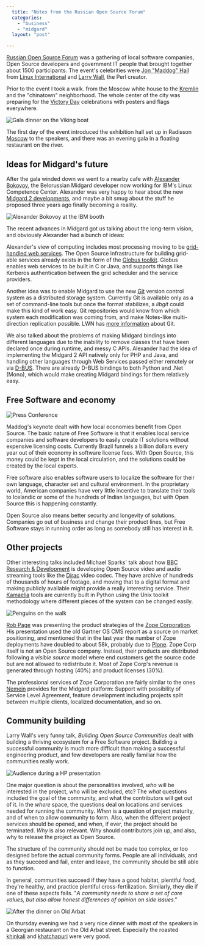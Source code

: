 ```yaml
---
  title: "Notes from the Russian Open Source Forum"
  categories: 
    - "business"
    - "midgard"
  layout: "post"

---
```

[Russian Open Source Forum][1] was a gathering of local software companies, Open Source developers and government IT people that brought together about 1500 participants. The event's celebrities were [Jon "Maddog" Hall][4] from [Linux International][2] and [Larry Wall][3], the Perl creator.

Prior to the event I took a walk. from the Moscow white house to the [Kremlin][11] and the "chinatown" neighborhood. The whole center of the city was preparing for the [Victory Day][12] celebrations with posters and flags everywhere.

![Gala dinner on the Viking boat](http://bergie.iki.fi/midcom-serveattachmentguid-f2c7f007102f77beb14431fb986b544d/OSF_Viking_Boat_Gala.jpg)

The first day of the event introduced the exhibition hall set up in Radisson [Moscow][7] to the speakers, and there was an evening gala in a floating restaurant on the river.

## Ideas for Midgard's future

After the gala winded down we went to a nearby cafe with [Alexander Bokovoy][5], the Belorussian Midgard developer now working for IBM's Linux Competence Center. Alexander was very happy to hear about the new [Midgard 2 developments][6], and maybe a bit smug about the stuff he proposed three years ago finally becoming a reality.

![Alexander Bokovoy at the IBM booth](http://bergie.iki.fi/midcom-serveattachmentguid-1a60366840b26a2c0e49a31877d0f81b/OSF_Alexander_IBM_Booth.jpg)

The recent advances in Midgard got us talking about the long-term vision, and obviously Alexander had a bunch of ideas:

Alexander's view of computing includes most processing moving to be [grid-handled web services][10]. The Open Source infrastructure for building grid-able services already exists in the form of the [Globus toolkit][9]. Globus enables web services to be built in C or Java, and supports things like Kerberos authentication between the grid scheduler and the service providers.

Another idea was to enable Midgard to use the new [Git][13] version control system as a distributed storage system. Currently Git is available only as a set of command-line tools but once the format stabilizes, a _libgit_ could make this kind of work easy. Git repositories would know from which system each modification was coming from, and make Notes-like multi-direction replication possible. LWN has [more information][14] about Git.

We also talked about the problems of making Midgard bindings into different languages due to the inability to remove classes that have been declared once during runtime, and messy C APIs. Alexander had the idea of implementing the Midgard 2 API natively only for PHP and Java, and handling other languages through Web Services passed either remotely or via [D-BUS][15]. There are already D-BUS bindings to both Python and .Net (Mono), which would make creating Midgard bindings for them relatively easy.

## Free Software and economy

![Press Conference](http://bergie.iki.fi/midcom-serveattachmentguid-587e01dae83618a019fb87ef4bf07809/OSF_Celeb_Panel.jpg)

Maddog's keynote dealt with how local economies benefit from Open Source. The basic nature of Free Software is that it enables local service companies and software developers to easily create IT solutions without expensive licensing costs. Currently Brazil funnels a billion dollars every year out of their economy in software license fees. With Open Source, this money could be kept in the local circulation, and the solutions could be created by the local experts.

Free software also enables software users to localize the software for their own language, character set and cultural environment. In the proprietary world, American companies have very little incentive to translate their tools to Icelandic or some of the hundreds of Indian languages, but with Open Source this is happening constantly.

Open Source also means better security and longevity of solutions. Companies go out of business and change their product lines, but Free Software stays in running order as long as somebody still has interest in it.

## Other projects

Other interesting talks included Michael Sparks' talk about how [BBC Research & Development][8] is developing Open Source video and audio streaming tools like the [Dirac][22] video codec. They have archive of hundreds of thousands of hours of footage, and moving that to a digital format and making publicly available might provide a really interesting service. Their [Kamaelia][23] tools are currently built in Python using the Unix toolkit methodology where different pieces of the system can be changed easily.

![Penguins on the walk](http://bergie.iki.fi/midcom-serveattachmentguid-6cc64142deeb8818bd61714b1106162b/OSF_Penguins.jpg)

[Rob Page][17] was presenting the product strategies of the [Zope Corporation][16]. His presentation used the old Gartner OS CMS report as a source on market positioning, and mentioned that in the last year the number of Zope deployments have doubled to about 58k, probably due to [Plone][18]. Zope Corp itself is not an Open Source company. Instead, their products are distributed following a _visible source_ model where end customers get the source code but are not allowed to redistribute it. Most of Zope Corp's revenue is generated through hosting (40%) and product licenses (30%).

The professional services of Zope Corporation are fairly similar to the ones [Nemein][21] provides for the Midgard platform: Support with possibility of Service Level Agreement, feature development including projects split between multiple clients, localized documentation, and so on.

## Community building

Larry Wall's very funny talk, _Building Open Source Communities_ dealt with building a thriving ecosystem for a Free Software project. Building a successful community is much more difficult than making a successful engineering product, and few developers are really familiar how the communities really work.

![Audience during a HP presentation](http://bergie.iki.fi/midcom-serveattachmentguid-4221cf782eecf08644f9e07c85d4b56c/OSF_Crowd.jpg)

One major question is about the personalities involved, _who_ will be interested in the project, who will be excluded, etc? The _what_ questions included the goal of the community, and what the contributors will get out of it. In the _where_ space, the questions deal on locations and services needed for running the community. _When_ is a question of project maturity, and of when to allow community to form. Also, when the different project services should be opened, and when, if ever, the project should be terminated. _Why_ is also relevant. Why should contributors join up, and also, why to release the project as Open Source.

The structure of the community should not be made too complex, or too designed before the actual community forms. People are all individuals, and as they succeed and fail, enter and leave, the community should be still able to function.

In general, communities succeed if they have a good habitat, plentiful food, they're healthy, and practice plentiful cross-fertilization. Similarly, they die if one of these aspects fails. "_A community needs to share a set of core values, but also allow honest differences of opinion on side issues_."

![After the dinner on Old Arbat](http://bergie.iki.fi/midcom-serveattachmentguid-8a58c8ab1a7be14b566c7c7e1d50b239/OSF_Georgian_Dinner.jpg)

On thursday evening we had a very nice dinner with most of the speakers in a Georgian restaurant on the Old Arbat street. Especially the roasted [khinkali][20] and [khatchapuri][19] were very good.

[1]: http://www.opensource-forum.ru/index.php
[2]: http://www.li.org/
[3]: http://www.wall.org/~larry/
[4]: http://www.li.org/who/bio.php?name=hall
[5]: http://www.midgard-project.org/midcom-permalink-01ed9894c409cae82b929b0f0f928d52
[6]: http://bergie.iki.fi/midcom-permalink-0ca727a1a16a493d5e8b62a509b28c46
[7]: http://en.wikipedia.org/wiki/Moscow
[8]: http://www.bbc.co.uk/rd/index.shtml
[9]: http://www-unix.globus.org/toolkit/
[10]: http://www.gridcomputingplanet.com/news/article.php/3304571
[11]: http://en.wikipedia.org/wiki/Moscow_Kremlin
[12]: http://en.wikipedia.org/wiki/Victory_Day
[13]: http://en.wikipedia.org/wiki/Git
[14]: http://lwn.net/Articles/131657/
[15]: http://www.freedesktop.org/Software/dbus
[16]: http://www.zope.com/
[17]: http://www.zope.com/Corporate/Management/Page.html
[18]: http://plone.org/
[19]: http://www.recipesfood.com/Recipes/Khatchapuri-(Georgian-Cheese-Bread).aspx
[20]: http://members.tripod.com/ggdavid/georgia/cuisine/khinkali.htm
[21]: http://www.nemein.com/
[22]: http://dirac.sourceforge.net/
[23]: http://kamaelia.sourceforge.net/